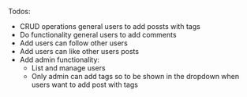 Todos: 

- CRUD operations general users to add possts with tags
- Do functionality general users to add comments
- Add users can follow other users
- Add users can like other users posts
- Add admin functionality: 
    - List and manage users
    - Only admin can add tags so to be shown in the dropdown when users want to add post with tags